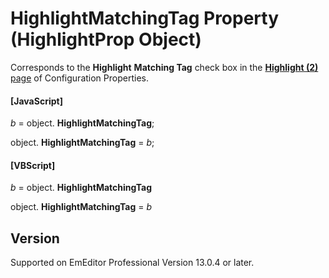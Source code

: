 # HighlightMatchingTag Property (HighlightProp Object)

Corresponds to the **Highlight**
**Matching Tag** check box in the [**Highlight (2)** page](../../dlg/properties/highlight2/index) of Configuration Properties.

#### \[JavaScript\]

_b_ =
object. **HighlightMatchingTag**;

object. **HighlightMatchingTag** = _b_;

#### \[VBScript\]

_b_ =
object. **HighlightMatchingTag**

object. **HighlightMatchingTag** = _b_

## Version

Supported on EmEditor Professional Version 13.0.4 or later.
